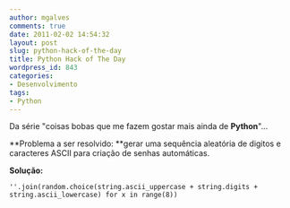 ```yaml
---
author: mgalves
comments: true
date: 2011-02-02 14:54:32
layout: post
slug: python-hack-of-the-day
title: Python Hack of The Day
wordpress_id: 843
categories:
- Desenvolvimento
tags:
- Python
---
```


Da série "coisas bobas que me fazem gostar mais ainda de **Python**"...

**Problema a ser resolvido: **gerar uma sequência aleatória de digitos e caracteres ASCII para criação de senhas automáticas.

**Solução:**

    
    ''.join(random.choice(string.ascii_uppercase + string.digits + string.ascii_lowercase) for x in range(8))
